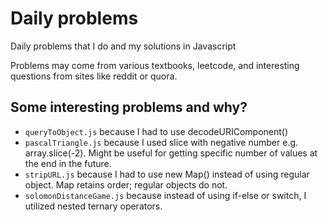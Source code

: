 # Daily problems

Daily problems that I do and my solutions in Javascript

Problems may come from various textbooks, leetcode, and interesting questions from sites like reddit or quora.

## Some interesting problems and why?

- `queryToObject.js` because I had to use decodeURIComponent() 
- `pascalTriangle.js` because I used slice with negative number e.g. array.slice(-2).  Might be useful for getting specific number of values at the end in the future.
- `stripURL.js` because I had to use new Map() instead of using regular object.  Map retains order; regular objects do not.  
- `solomonDistanceGame.js` because instead of using if-else or switch, I utilized nested ternary operators.

